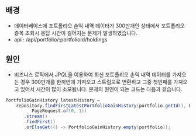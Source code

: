
## 배경
- 데이터베이스에 포트폴리오 손익 내역 데이터가 300만개인 상태에서 포트폴리오 종목 조회시 응답 시간이 길어지는 문제가 발생하였습니다.
- api : /api/portfolio/:portfolioId/holdings

## 원인
- 비즈니스 로직에서 JPQL을 이용하여 최신 포트폴리오 손익 내역 데이터를 가져오는 경우 300만개를 한꺼번에 가져오고 스트림으로 변환하고 그중 첫번째를 가져오고 있어서 시간이 많이 소모됩니다.
문제의 원인이 되는 코드는 다음과 같습니다.
```java
PortfolioGainHistory latestHistory =  
    repository.findFirstLatestPortfolioGainHistory(portfolio.getId(), LocalDateTime.now(),  
          PageRequest.of(0, 1))  
       .stream()  
       .findFirst()  
       .orElseGet(() -> PortfolioGainHistory.empty(portfolio));
```
